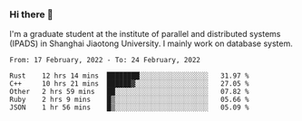### Hi there 👋

I'm a graduate student at the institute of parallel and distributed systems (IPADS) in Shanghai Jiaotong University. I mainly work on database system.

<!--START_SECTION:waka-->
```text
From: 17 February, 2022 - To: 24 February, 2022

Rust    12 hrs 14 mins  ████████░░░░░░░░░░░░░░░░░   31.97 % 
C++     10 hrs 21 mins  ██████▓░░░░░░░░░░░░░░░░░░   27.05 % 
Other   2 hrs 59 mins   ██░░░░░░░░░░░░░░░░░░░░░░░   07.82 % 
Ruby    2 hrs 9 mins    █▒░░░░░░░░░░░░░░░░░░░░░░░   05.66 % 
JSON    1 hr 56 mins    █▒░░░░░░░░░░░░░░░░░░░░░░░   05.09 % 
```
<!--END_SECTION:waka-->

<!--
**yqmmm/yqmmm** is a ✨ _special_ ✨ repository because its `README.md` (this file) appears on your GitHub profile.

Here are some ideas to get you started:

- 🔭 I’m currently working on ...
- 🌱 I’m currently learning ...
- 👯 I’m looking to collaborate on ...
- 🤔 I’m looking for help with ...
- 💬 Ask me about ...
- 📫 How to reach me: ...
- 😄 Pronouns: ...
- ⚡ Fun fact: ...
-->
